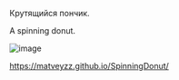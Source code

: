 Крутящийся пончик.

A spinning donut.

![image](https://github.com/user-attachments/assets/dca0974a-7902-40a5-9950-ecfe2ec7e7b2)

https://matveyzz.github.io/SpinningDonut/
